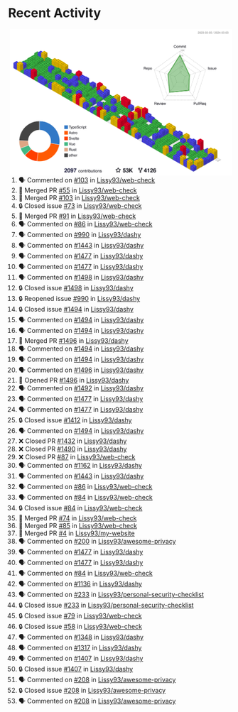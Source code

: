 # Recent Activity

<!-- Summary card -->
<a href="https://github.com/Lissy93/Lissy93/blob/master/METRICS.md">
  <img
    align="right"
    width="500"
    alt="Profile data, generated with yoshi389111/github-profile-3d-contrib"
    src="https://raw.githubusercontent.com/Lissy93/Lissy93/master/profile-3d-contrib/profile-gitblock.svg"
  />
</a>

<!--START_SECTION:activity-->
1. 🗣 Commented on [#103](https://github.com/Lissy93/web-check/issues/103) in [Lissy93/web-check](https://github.com/Lissy93/web-check)
2. 🎉 Merged PR [#55](https://github.com/Lissy93/web-check/pull/55) in [Lissy93/web-check](https://github.com/Lissy93/web-check)
3. 🎉 Merged PR [#103](https://github.com/Lissy93/web-check/pull/103) in [Lissy93/web-check](https://github.com/Lissy93/web-check)
4. 🔒 Closed issue [#73](https://github.com/Lissy93/web-check/issues/73) in [Lissy93/web-check](https://github.com/Lissy93/web-check)
5. 🎉 Merged PR [#91](https://github.com/Lissy93/web-check/pull/91) in [Lissy93/web-check](https://github.com/Lissy93/web-check)
6. 🗣 Commented on [#86](https://github.com/Lissy93/web-check/issues/86) in [Lissy93/web-check](https://github.com/Lissy93/web-check)
7. 🗣 Commented on [#990](https://github.com/Lissy93/dashy/issues/990) in [Lissy93/dashy](https://github.com/Lissy93/dashy)
8. 🗣 Commented on [#1443](https://github.com/Lissy93/dashy/issues/1443) in [Lissy93/dashy](https://github.com/Lissy93/dashy)
9. 🗣 Commented on [#1477](https://github.com/Lissy93/dashy/issues/1477) in [Lissy93/dashy](https://github.com/Lissy93/dashy)
10. 🗣 Commented on [#1477](https://github.com/Lissy93/dashy/issues/1477) in [Lissy93/dashy](https://github.com/Lissy93/dashy)
11. 🗣 Commented on [#1498](https://github.com/Lissy93/dashy/issues/1498) in [Lissy93/dashy](https://github.com/Lissy93/dashy)
12. 🔒 Closed issue [#1498](https://github.com/Lissy93/dashy/issues/1498) in [Lissy93/dashy](https://github.com/Lissy93/dashy)
13. 🔒 Reopened issue [#990](https://github.com/Lissy93/dashy/issues/990) in [Lissy93/dashy](https://github.com/Lissy93/dashy)
14. 🔒 Closed issue [#1494](https://github.com/Lissy93/dashy/issues/1494) in [Lissy93/dashy](https://github.com/Lissy93/dashy)
15. 🗣 Commented on [#1494](https://github.com/Lissy93/dashy/issues/1494) in [Lissy93/dashy](https://github.com/Lissy93/dashy)
16. 🗣 Commented on [#1494](https://github.com/Lissy93/dashy/issues/1494) in [Lissy93/dashy](https://github.com/Lissy93/dashy)
17. 🎉 Merged PR [#1496](https://github.com/Lissy93/dashy/pull/1496) in [Lissy93/dashy](https://github.com/Lissy93/dashy)
18. 🗣 Commented on [#1494](https://github.com/Lissy93/dashy/issues/1494) in [Lissy93/dashy](https://github.com/Lissy93/dashy)
19. 🗣 Commented on [#1494](https://github.com/Lissy93/dashy/issues/1494) in [Lissy93/dashy](https://github.com/Lissy93/dashy)
20. 🗣 Commented on [#1496](https://github.com/Lissy93/dashy/issues/1496) in [Lissy93/dashy](https://github.com/Lissy93/dashy)
21. 💪 Opened PR [#1496](https://github.com/Lissy93/dashy/pull/1496) in [Lissy93/dashy](https://github.com/Lissy93/dashy)
22. 🗣 Commented on [#1492](https://github.com/Lissy93/dashy/issues/1492) in [Lissy93/dashy](https://github.com/Lissy93/dashy)
23. 🗣 Commented on [#1477](https://github.com/Lissy93/dashy/issues/1477) in [Lissy93/dashy](https://github.com/Lissy93/dashy)
24. 🗣 Commented on [#1477](https://github.com/Lissy93/dashy/issues/1477) in [Lissy93/dashy](https://github.com/Lissy93/dashy)
25. 🔒 Closed issue [#1412](https://github.com/Lissy93/dashy/issues/1412) in [Lissy93/dashy](https://github.com/Lissy93/dashy)
26. 🗣 Commented on [#1494](https://github.com/Lissy93/dashy/issues/1494) in [Lissy93/dashy](https://github.com/Lissy93/dashy)
27. ❌ Closed PR [#1432](https://github.com/Lissy93/dashy/pull/1432) in [Lissy93/dashy](https://github.com/Lissy93/dashy)
28. ❌ Closed PR [#1490](https://github.com/Lissy93/dashy/pull/1490) in [Lissy93/dashy](https://github.com/Lissy93/dashy)
29. ❌ Closed PR [#87](https://github.com/Lissy93/web-check/pull/87) in [Lissy93/web-check](https://github.com/Lissy93/web-check)
30. 🗣 Commented on [#1162](https://github.com/Lissy93/dashy/issues/1162) in [Lissy93/dashy](https://github.com/Lissy93/dashy)
31. 🗣 Commented on [#1443](https://github.com/Lissy93/dashy/issues/1443) in [Lissy93/dashy](https://github.com/Lissy93/dashy)
32. 🗣 Commented on [#86](https://github.com/Lissy93/web-check/issues/86) in [Lissy93/web-check](https://github.com/Lissy93/web-check)
33. 🗣 Commented on [#84](https://github.com/Lissy93/web-check/issues/84) in [Lissy93/web-check](https://github.com/Lissy93/web-check)
34. 🔒 Closed issue [#84](https://github.com/Lissy93/web-check/issues/84) in [Lissy93/web-check](https://github.com/Lissy93/web-check)
35. 🎉 Merged PR [#74](https://github.com/Lissy93/web-check/pull/74) in [Lissy93/web-check](https://github.com/Lissy93/web-check)
36. 🎉 Merged PR [#85](https://github.com/Lissy93/web-check/pull/85) in [Lissy93/web-check](https://github.com/Lissy93/web-check)
37. 🎉 Merged PR [#4](https://github.com/Lissy93/my-website/pull/4) in [Lissy93/my-website](https://github.com/Lissy93/my-website)
38. 🗣 Commented on [#200](https://github.com/Lissy93/awesome-privacy/issues/200) in [Lissy93/awesome-privacy](https://github.com/Lissy93/awesome-privacy)
39. 🗣 Commented on [#1477](https://github.com/Lissy93/dashy/issues/1477) in [Lissy93/dashy](https://github.com/Lissy93/dashy)
40. 🗣 Commented on [#1477](https://github.com/Lissy93/dashy/issues/1477) in [Lissy93/dashy](https://github.com/Lissy93/dashy)
41. 🗣 Commented on [#84](https://github.com/Lissy93/web-check/issues/84) in [Lissy93/web-check](https://github.com/Lissy93/web-check)
42. 🗣 Commented on [#1136](https://github.com/Lissy93/dashy/issues/1136) in [Lissy93/dashy](https://github.com/Lissy93/dashy)
43. 🗣 Commented on [#233](https://github.com/Lissy93/personal-security-checklist/issues/233) in [Lissy93/personal-security-checklist](https://github.com/Lissy93/personal-security-checklist)
44. 🔒 Closed issue [#233](https://github.com/Lissy93/personal-security-checklist/issues/233) in [Lissy93/personal-security-checklist](https://github.com/Lissy93/personal-security-checklist)
45. 🔒 Closed issue [#79](https://github.com/Lissy93/web-check/issues/79) in [Lissy93/web-check](https://github.com/Lissy93/web-check)
46. 🔒 Closed issue [#58](https://github.com/Lissy93/web-check/issues/58) in [Lissy93/web-check](https://github.com/Lissy93/web-check)
47. 🗣 Commented on [#1348](https://github.com/Lissy93/dashy/issues/1348) in [Lissy93/dashy](https://github.com/Lissy93/dashy)
48. 🗣 Commented on [#1317](https://github.com/Lissy93/dashy/issues/1317) in [Lissy93/dashy](https://github.com/Lissy93/dashy)
49. 🗣 Commented on [#1407](https://github.com/Lissy93/dashy/issues/1407) in [Lissy93/dashy](https://github.com/Lissy93/dashy)
50. 🔒 Closed issue [#1407](https://github.com/Lissy93/dashy/issues/1407) in [Lissy93/dashy](https://github.com/Lissy93/dashy)
51. 🗣 Commented on [#208](https://github.com/Lissy93/awesome-privacy/issues/208) in [Lissy93/awesome-privacy](https://github.com/Lissy93/awesome-privacy)
52. 🔒 Closed issue [#208](https://github.com/Lissy93/awesome-privacy/issues/208) in [Lissy93/awesome-privacy](https://github.com/Lissy93/awesome-privacy)
53. 🗣 Commented on [#208](https://github.com/Lissy93/awesome-privacy/issues/208) in [Lissy93/awesome-privacy](https://github.com/Lissy93/awesome-privacy)
<!--END_SECTION:activity-->
